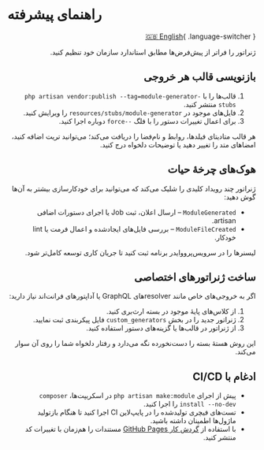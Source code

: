 # راهنمای پیشرفته

<div dir="rtl">

[🇬🇧 English](/en/advanced/){ .language-switcher }

ژنراتور را فراتر از پیش‌فرض‌ها مطابق استاندارد سازمان خود تنظیم کنید.

## بازنویسی قالب هر خروجی

1. قالب‌ها را با `php artisan vendor:publish --tag=module-generator-stubs` منتشر کنید.
2. فایل‌های موجود در `resources/stubs/module-generator` را ویرایش کنید.
3. برای اعمال تغییرات دستور را با فلگ `--force` دوباره اجرا کنید.

هر قالب متادیتای فیلدها، روابط و نام‌فضا را دریافت می‌کند؛ می‌توانید تریت اضافه کنید، امضاهای متد را تغییر دهید یا توضیحات دلخواه درج کنید.

## هوک‌های چرخهٔ حیات

ژنراتور چند رویداد کلیدی را شلیک می‌کند که می‌توانید برای خودکارسازی بیشتر به آن‌ها گوش دهید:

- `ModuleGenerated` – ارسال اعلان، ثبت Job یا اجرای دستورات اضافی artisan.
- `ModuleFileCreated` – بررسی فایل‌های ایجادشده و اعمال فرمت یا lint خودکار.

لیسنرها را در سرویس‌پرووایدر برنامه ثبت کنید تا جریان کاری توسعه کامل‌تر شود.

## ساخت ژنراتورهای اختصاصی

اگر به خروجی‌های خاص مانند resolverهای GraphQL یا آداپتورهای فرانت‌اند نیاز دارید:

1. از کلاس‌های پایهٔ موجود در بسته ارث‌بری کنید.
2. ژنراتور جدید را در بخش `custom_generators` فایل پیکربندی ثبت نمایید.
3. از ژنراتور در قالب‌ها یا گزینه‌های دستور استفاده کنید.

این روش هستهٔ بسته را دست‌نخورده نگه می‌دارد و رفتار دلخواه شما را روی آن سوار می‌کند.

## ادغام با CI/CD

- پیش از اجرای `php artisan make:module` در اسکریپت‌ها، `composer install --no-dev` را اجرا کنید.
- تست‌های فیچری تولیدشده را در پایپ‌لاین CI اجرا کنید تا هنگام بازتولید ماژول‌ها اطمینان داشته باشید.
- با استفاده از [گردش کار GitHub Pages](/fa/github-pages-setup/) مستندات را هم‌زمان با تغییرات کد منتشر کنید.


</div>
